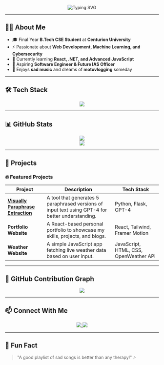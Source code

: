 <!-- Profile Header -->
<p align="center">
  <img src="https://readme-typing-svg.herokuapp.com?font=Fira+Code&weight=600&size=22&pause=1000&color=00C9E0&width=435&lines=Hey+%F0%9F%91%8B%2C+I'm+Priyanshu+Kumar;Full+Stack+Developer+%7C+Tech+Enthusiast;AI%2FML+Lover+%7C+Web+Dev+Learner;Open-Source+Contributor" alt="Typing SVG" />
</p>

---

## 👨‍💻 **About Me**
- 🎓 Final Year **B.Tech CSE Student** at **Centurion University**
- ⚡ Passionate about **Web Development, Machine Learning, and Cybersecurity**
- 🌱 Currently learning **React, .NET, and Advanced JavaScript**
- 🎯 Aspiring **Software Engineer & Future IAS Officer**
- 🎵 Enjoys **sad music** and dreams of **motovlogging** someday

---

## 🛠️ **Tech Stack**
<p align="center">
  <img src="https://skillicons.dev/icons?i=java,python,react,js,nodejs,html,css,django,flask,mysql,mongodb,git,github,dotnet,vscode" />
</p>

---

## 📊 **GitHub Stats**
<p align="center">
  <img src="https://github-readme-stats.vercel.app/api?username=therpriyanshu&show_icons=true&theme=tokyonight" />
  <br />
  <img src="https://github-readme-streak-stats.herokuapp.com/?user=therpriyanshu&theme=tokyonight" />
</p>

---

## 🚀 **Projects**
### 🔥 Featured Projects
| Project | Description | Tech Stack |
|---------|------------|------------|
| **[Visually Paraphrase Extraction](https://github.com/therpriyanshu/Visually-Paraphrase-Extraction)** | A tool that generates 5 paraphrased versions of input text using GPT-4 for better understanding. | Python, Flask, GPT-4 |
| **Portfolio Website** | A React-based personal portfolio to showcase my skills, projects, and blogs. | React, Tailwind, Framer Motion |
| **Weather Website** | A simple JavaScript app fetching live weather data based on user input. | JavaScript, HTML, CSS, OpenWeather API |

---

## 📌 **GitHub Contribution Graph**
<p align="center">
  <img src="https://github-readme-activity-graph.vercel.app/graph?username=therpriyanshu&theme=tokyo-night" />
</p>

---

## 📫 **Connect With Me**
<p align="center">
  <a href="https://www.linkedin.com/in/priyanshu70/">
    <img src="https://img.shields.io/badge/LinkedIn-blue?style=for-the-badge&logo=linkedin"/>
  </a>
  <a href="https://github.com/therpriyanshu">
    <img src="https://img.shields.io/badge/GitHub-black?style=for-the-badge&logo=github"/>
  </a>
</p>

---

## 🎵 **Fun Fact**
> "A good playlist of sad songs is better than any therapy!" 🎶
